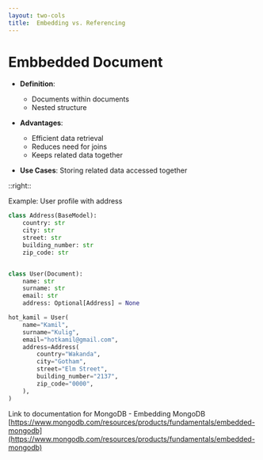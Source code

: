 ```yaml
---
layout: two-cols
title:  Embedding vs. Referencing
---
```

# Embbedded Document


<v-clicks depth="3">


- **Definition**:
  - Documents within documents
  - Nested structure

- **Advantages**:
  - Efficient data retrieval
  - Reduces need for joins
  - Keeps related data together

- **Use Cases**: Storing related data accessed together

</v-clicks>

::right::

<v-clicks>

Example: User profile with address

```python
class Address(BaseModel):
    country: str
    city: str
    street: str
    building_number: str
    zip_code: str


class User(Document):
    name: str
    surname: str
    email: str
    address: Optional[Address] = None

hot_kamil = User(
    name="Kamil",
    surname="Kulig",
    email="hotkamil@gmail.com",
    address=Address(
        country="Wakanda",
        city="Gotham",
        street="Elm Street",
        building_number="2137",
        zip_code="0000",
    ),
)
```

Link to documentation for MongoDB - Embedding MongoDB
[https://www.mongodb.com/resources/products/fundamentals/embedded-mongodb](https://www.mongodb.com/resources/products/fundamentals/embedded-mongodb)

</v-clicks>

<!--


In a relational database, you store each individual entity in its own table, and link them together through foreign keys. While MongoDB certainly supports references from one document to another, and even multi-document joins, it’s a mistake to use a document database the same way you use a relational one.


Embedded documents are an efficient and clean way to store related data, especially data that’s regularly accessed together. 

 In general, when designing schemas for MongoDB, you should prefer embedding by default, and use references and application-side or database-side joins only when they’re worthwhile. The more often a given workload can retrieve a single document and have all the data it needs, the more consistently high-performance your application will be.





## Relational vs Document Databases

- **Relational DB**: 
  - Entities in separate tables
  - Linked via foreign keys
  - Supports references and joins

- **MongoDB**:
  - Prefer embedding documents
  - Efficient for related data accessed together
  - Use references and joins sparingly

### Schema Design Tips
- Embed by default
- Use references/joins only when necessary
- Aim for single document retrieval for high performance

 -->

